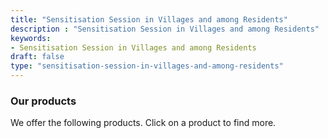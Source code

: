 ```yaml
---
title: "Sensitisation Session in Villages and among Residents"
description : "Sensitisation Session in Villages and among Residents" 
keywords:
- Sensitisation Session in Villages and among Residents 
draft: false
type: "sensitisation-session-in-villages-and-among-residents"
---
```


### Our products

We offer the following products. Click on a product to find more.
